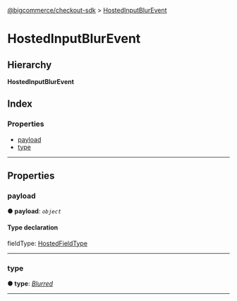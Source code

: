 [@bigcommerce/checkout-sdk](../README.md) > [HostedInputBlurEvent](../interfaces/hostedinputblurevent.md)

# HostedInputBlurEvent

## Hierarchy

**HostedInputBlurEvent**

## Index

### Properties

* [payload](hostedinputblurevent.md#payload)
* [type](hostedinputblurevent.md#type)

---

## Properties

<a id="payload"></a>

###  payload

**● payload**: *`object`*

#### Type declaration

 fieldType: [HostedFieldType](../enums/hostedfieldtype.md)

___
<a id="type"></a>

###  type

**● type**: *[Blurred](../enums/hostedinputeventtype.md#blurred)*

___

